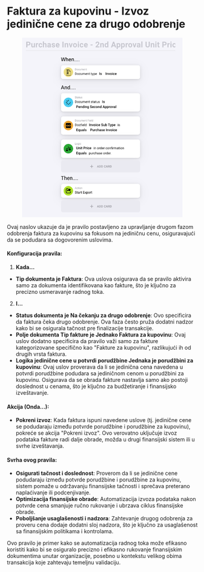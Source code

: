 # Faktura za kupovinu - Izvoz jedinične cene za drugo odobrenje

<figure><img src="../../../.gitbook/assets/Bildschirmfoto 2024-05-03 um 14.59.02.png" alt=""><figcaption></figcaption></figure>

Ovaj naslov ukazuje da je pravilo postavljeno za upravljanje drugom fazom odobrenja faktura za kupovinu sa fokusom na jediničnu cenu, osiguravajući da se podudara sa dogovorenim uslovima.

#### Konfiguracija pravila:

1. **Kada…**
* **Tip dokumenta je Faktura**: Ova uslova osigurava da se pravilo aktivira samo za dokumenta identifikovana kao fakture, što je ključno za precizno usmeravanje radnog toka.
2. **I…**
* **Status dokumenta je Na čekanju za drugo odobrenje**: Ovo specificira da faktura čeka drugo odobrenje. Ova faza često pruža dodatni nadzor kako bi se osigurala tačnost pre finalizacije transakcije.
* **Polje dokumenta Tip fakture je Jednako Faktura za kupovinu**: Ovaj uslov dodatno specificira da pravilo važi samo za fakture kategorizovane specifično kao "Fakture za kupovinu", razlikujući ih od drugih vrsta faktura.
* **Logika jedinične cene u potvrdi porudžbine Jednaka je porudžbini za kupovinu**: Ovaj uslov proverava da li se jedinična cena navedena u potvrdi porudžbine podudara sa jediničnom cenom u porudžbini za kupovinu. Osigurava da se obrada fakture nastavlja samo ako postoji doslednost u cenama, što je ključno za budžetiranje i finansijsko izveštavanje.

#### Akcija (Onda…):

* **Pokreni izvoz**: Kada faktura ispuni navedene uslove (tj. jedinične cene se podudaraju između potvrde porudžbine i porudžbine za kupovinu), pokreće se akcija "Pokreni izvoz". Ovo verovatno uključuje izvoz podataka fakture radi dalje obrade, možda u drugi finansijski sistem ili u svrhe izveštavanja.

#### Svrha ovog pravila:

* **Osigurati tačnost i doslednost**: Proverom da li se jedinične cene podudaraju između potvrde porudžbine i porudžbine za kupovinu, sistem pomaže u održavanju finansijske tačnosti i sprečava preterano naplaćivanje ili podcenjivanje.
* **Optimizacija finansijske obrade**: Automatizacija izvoza podataka nakon potvrde cena smanjuje ručno rukovanje i ubrzava ciklus finansijske obrade.
* **Poboljšanje usaglašenosti i nadzora**: Zahtevanje drugog odobrenja za proveru cena dodaje dodatni sloj nadzora, što je ključno za usaglašenost sa finansijskim politikama i kontrolama.

Ovo pravilo je primer kako se automatizacija radnog toka može efikasno koristiti kako bi se osiguralo precizno i efikasno rukovanje finansijskim dokumentima unutar organizacije, posebno u kontekstu velikog obima transakcija koje zahtevaju temeljnu validaciju.
